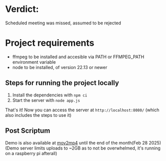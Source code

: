 # Verdict:
Scheduled meeting was missed, assumed to be rejected

# Project requirements

- ffmpeg to be installed and accesible via PATH or FFMPEG_PATH environment variable
- node to be installed, of version 22.13 or newer

## Steps for running the project locally

1. Install the dependencies with `npm ci`
2. Start the server with `node app.js`

That's it! Now you can access the server at `http://localhost:8080/` (which also includes the steps to use it)

## Post Scriptum

Demo is also available at [mov2mp4](https://nix.mercusysddns.com/api/mov2mp4) until the end of the month(Feb 28 2025)
(Demo server limits uploads to ~2GB as to not be overwhelmed, it's running on a raspberry pi afterall)
